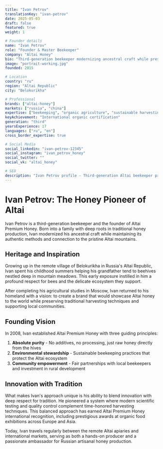 ```yaml
---
title: "Ivan Petrov"
translationKey: "ivan-petrov"
date: 2025-05-03
draft: false
featured: true
weight: 1

# Founder details
name: "Ivan Petrov"
role: "Founder & Master Beekeeper"
company: "Altai Honey"
bio: "Third-generation beekeeper modernizing ancestral craft while preserving traditional Altai harvesting techniques."
image: "portrait-working.jpg"
founded: 2015

# Location
country: "ru"
region: "Altai Republic"
city: "Belokurikha"

# Professional
brands: ["altai-honey"]
markets: ["russia", "china"]
expertise: ["beekeeping", "organic agriculture", "sustainable harvesting", "community development"]
keyAchievement: "International organic certification"
generation: "third"
yearsExperience: 17
languages: ["ru", "en"]
cross_border_expertise: true

# Social Media
social_linkedin: "ivan-petrov-12345"
social_instagram: "ivan_petrov_honey"
social_twitter: ""
social_vk: "altai_honey"

# SEO
description: "Ivan Petrov profile - Third-generation Altai beekeeper preserving traditional honey harvesting while building sustainable community model."
---
```


# Ivan Petrov: The Honey Pioneer of Altai

Ivan Petrov is a third-generation beekeeper and the founder of Altai Premium Honey. Born into a family with deep roots in traditional honey production, Ivan modernized his ancestral craft while maintaining its authentic methods and connection to the pristine Altai mountains.

## Heritage and Inspiration

Growing up in the remote village of Belokurikha in Russia's Altai Republic, Ivan spent his childhood summers helping his grandfather tend to beehives nestled deep in mountain meadows. This early exposure instilled in him a profound respect for bees and the delicate ecosystem they support.

After completing his agricultural studies in Moscow, Ivan returned to his homeland with a vision: to create a brand that would showcase Altai honey to the world while preserving traditional harvesting techniques and supporting local communities.

## Founding Vision

In 2008, Ivan established Altai Premium Honey with three guiding principles:

1. **Absolute purity** - No additives, no processing, just raw honey directly from the hives
2. **Environmental stewardship** - Sustainable beekeeping practices that protect the Altai ecosystem
3. **Community empowerment** - Fair partnerships with local beekeepers and investment in rural development

## Innovation with Tradition

What makes Ivan's approach unique is his ability to blend innovation with deep respect for tradition. He pioneered a system where modern scientific testing and quality control complement time-honored harvesting techniques. This balanced approach has earned Altai Premium Honey international recognition, including prestigious awards at organic food exhibitions across Europe and Asia.

Today, Ivan travels regularly between the remote Altai apiaries and international markets, serving as both a hands-on producer and a passionate ambassador for Russian artisanal honey production.
